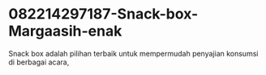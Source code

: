 # 082214297187-Snack-box-Margaasih-enak
Snack box adalah pilihan terbaik untuk mempermudah penyajian konsumsi di berbagai acara, 
